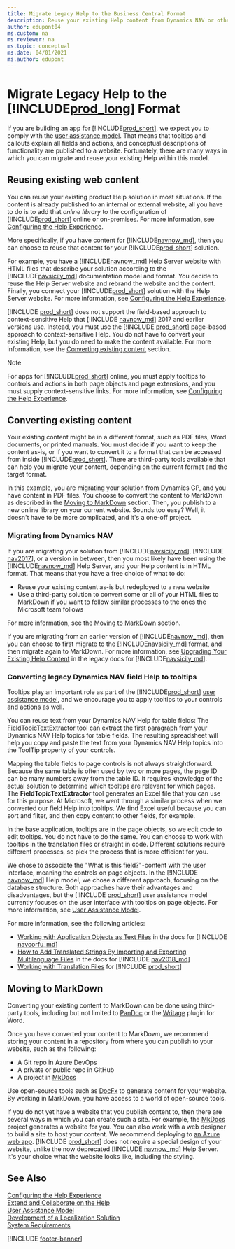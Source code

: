 ```yaml
---
title: Migrate Legacy Help to the Business Central Format
description: Reuse your existing Help content from Dynamics NAV or other products, and make it available to your Business Central solution.
author: edupont04
ms.custom: na
ms.reviewer: na
ms.topic: conceptual
ms.date: 04/01/2021
ms.author: edupont
---
```


# Migrate Legacy Help to the [!INCLUDE[prod_long](../developer/includes/prod_long.md)] Format

If you are building an app for [!INCLUDE[prod_short](../developer/includes/prod_short.md)], we expect you to comply with the [user assistance model](../user-assistance.md). That means that tooltips and callouts explain all fields and actions, and conceptual descriptions of functionality are published to a website. Fortunately, there are many ways in which you can migrate and reuse your existing Help within this model.  

## Reusing existing web content

You can reuse your existing product Help solution in most situations. If the content is already published to an internal or external website, all you have to do is to add that *online library* to the configuration of [!INCLUDE[prod_short](../developer/includes/prod_short.md)] online or on-premises. For more information, see [Configuring the Help Experience](../deployment/configure-help.md).  

More specifically, if you have content for [!INCLUDE[navnow_md](../developer/includes/navnow_md.md)], then you can choose to reuse that content for your [!INCLUDE[prod_short](../developer/includes/prod_short.md)] solution.  

For example, you have a [!INCLUDE[navnow_md](../developer/includes/navnow_md.md)] Help Server website with HTML files that describe your solution according to the [!INCLUDE[navsicily_md](../developer/includes/navsicily_md.md)] documentation model and format. You decide to reuse the Help Server website and rebrand the website and the content. Finally, you connect your [!INCLUDE[prod_short](../developer/includes/prod_short.md)] solution with the Help Server website. For more information, see [Configuring the Help Experience](../deployment/configure-help.md).  

[!INCLUDE [prod_short](../developer/includes/prod_short.md)] does not support the field-based approach to context-sensitive Help that [!INCLUDE [navnow_md](../developer/includes/navnow_md.md)] 2017 and earlier versions use. Instead, you must use the [!INCLUDE [prod_short](../developer/includes/prod_short.md)] page-based approach to context-sensitive Help. You do not have to convert your existing Help, but you do need to make the content available. For more information, see the [Converting existing content](#converting-existing-content) section.  

> [!NOTE]
> For apps for [!INCLUDE[prod_short](../developer/includes/prod_short.md)] online, you must apply tooltips to controls and actions in both page objects and page extensions, and you must supply context-sensitive links. For more information, see [Configuring the Help Experience](../deployment/configure-help.md).

## Converting existing content

Your existing content might be in a different format, such as PDF files, Word documents, or printed manuals. You must decide if you want to keep the content as-is, or if you want to convert it to a format that can be accessed from inside [!INCLUDE[prod_short](../developer/includes/prod_short.md)]. There are third-party tools available that can help you migrate your content, depending on the current format and the target format.  

In this example, you are migrating your solution from Dynamics GP, and you have content in PDF files. You choose to convert the content to MarkDown as described in the [Moving to MarkDown](#moving-to-markdown) section. Then, you publish to a new online library on your current website. Sounds too easy? Well, it doesn't have to be more complicated, and it's a one-off project.  

### Migrating from Dynamics NAV

If you are migrating your solution from [!INCLUDE[navsicily_md](../developer/includes/navsicily_md.md)], [!INCLUDE [nav2017](../developer/includes/nav2017.md)], or a version in between, then you most likely have been using the [!INCLUDE[navnow_md](../developer/includes/navnow_md.md)] Help Server, and your Help content is in HTML format. That means that you have a free choice of what to do:

* Reuse your existing content as-is but redeployed to a new website  
* Use a third-party solution to convert some or all of your HTML files to MarkDown if you want to follow similar processes to the ones the Microsoft team follows  

For more information, see the [Moving to MarkDown](#moving-to-markdown) section.  

If you are migrating from an earlier version of [!INCLUDE[navnow_md](../developer/includes/navnow_md.md)], then you can choose to first migrate to the [!INCLUDE[navsicily_md](../developer/includes/navsicily_md.md)] format, and then migrate again to MarkDown. For more information, see [Upgrading Your Existing Help Content](/previous-versions/dynamicsnav-2013r2/dn466754(v=nav.71)) in the legacy docs for [!INCLUDE[navsicily_md](../developer/includes/navsicily_md.md)].  

### Converting legacy Dynamics NAV field Help to tooltips

Tooltips play an important role as part of the [!INCLUDE[prod_short](../developer/includes/prod_short.md)] [user assistance model](../user-assistance.md), and we encourage you to apply tooltips to your controls and actions as well.  

You can reuse text from your Dynamics NAV Help for table fields: The [FieldTopicTextExtractor](../help/custom-help-toolkit-FieldTopicTextExtractor.md) tool can extract the first paragraph from your Dynamics NAV Help topics for table fields. The resulting spreadsheet will help you copy and paste the text from your Dynamics NAV Help topics into the ToolTip property of your controls.  

Mapping the table fields to page controls is not always straightforward. Because the same table is often used by two or more pages, the page ID can be many numbers away from the table ID. It requires knowledge of the actual solution to determine which tooltips are relevant for which pages. The **FieldTopicTextExtractor** tool generates an Excel file that you can use for this purpose. At Microsoft, we went through a similar process when we converted our field Help into tooltips. We find Excel useful because you can sort and filter, and then copy content to other fields, for example.  

In the base application, tooltips are in the page objects, so we edit code to edit tooltips. You do not have to do the same. You can choose to work with tooltips in the translation files or straight in code. Different solutions require different processes, so pick the process that is more efficient for you.  

We chose to associate the "What is this field?"-content with the user interface, meaning the controls on page objects. In the [!INCLUDE [navnow_md](../developer/includes/navnow_md.md)] Help model, we chose a different approach, focusing on the database structure. Both approaches have their advantages and disadvantages, but the [!INCLUDE [prod_short](../developer/includes/prod_short.md)] user assistance model currently focuses on the user interface with tooltips on page objects. For more information, see [User Assistance Model](../user-assistance.md).  

For more information, see the following articles:

* [Working with Application Objects as Text Files](/previous-versions/dynamicsnav-2016/dn789521%28v%3dnav.90%29) in the docs for [!INCLUDE [navcorfu_md](../developer/includes/navcorfu_md.md)]  
* [How to Add Translated Strings By Importing and Exporting Multilanguage Files](/dynamics-nav/how-to--add-translated-strings-by-importing-and-exporting-multilanguage-files) in the docs for [!INCLUDE [nav2018_md](../developer/includes/nav2018_md.md)]  
* [Working with Translation Files](../developer/devenv-work-with-translation-files.md) for [!INCLUDE [prod_short](../developer/includes/prod_short.md)]  

## Moving to MarkDown

Converting your existing content to MarkDown can be done using third-party tools, including but not limited to [PanDoc](https://pandoc.org) or the [Writage](https://www.writage.com/) plugin for Word.  

Once you have converted your content to MarkDown, we recommend storing your content in a repository from where you can publish to your website, such as the following:

* A Git repo in Azure DevOps  
* A private or public repo in GitHub  
* A project in [MkDocs](https://www.mkdocs.org/)  

Use open-source tools such as [DocFx](https://dotnet.github.io/docfx/) to generate content for your website. By working in MarkDown, you have access to a world of open-source tools.  

If you do not yet have a website that you publish content to, then there are several ways in which you can create such a site. For example, the [MkDocs](https://www.mkdocs.org/) project generates a website for you. You can also work with a web designer to build a site to host your content. We recommend deploying to [an Azure web app](/azure/app-service/overview). [!INCLUDE [prod_short](../developer/includes/prod_short.md)] does not require a special design of your website, unlike the now deprecated [!INCLUDE [navnow_md](../developer/includes/navnow_md.md)] Help Server. It's your choice what the website looks like, including the styling.  

## See Also

[Configuring the Help Experience](../deployment/configure-help.md)  
[Extend and Collaborate on the Help](../help/contributor-guide.md)  
[User Assistance Model](../user-assistance.md)  
[Development of a Localization Solution](../developer/readiness/readiness-develop-localization.md)  
[System Requirements](../deployment/system-requirement-business-central.md)  

[!INCLUDE [footer-banner](../includes/footer-banner.md)]
